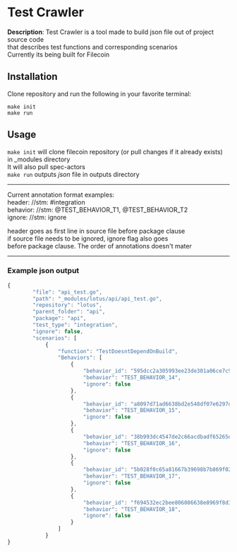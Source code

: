 
# Test Crawler

**Description**:  Test Crawler is a tool made to build json file out of project source code  
that describes test functions and corresponding scenarios  
Currently its being built for Filecoin  

## Installation

Clone repository and run the following in your favorite terminal:  
``` 
make init
make run
```  

## Usage

`make init` will clone filecoin repository (or pull changes if it already exists) in _modules directory  
It will also pull spec-actors  
`make run` outputs *json* file in outputs directory  
   
----
Current annotation format examples:  
header:     //stm: #integration  
behavior:   //stm: @TEST_BEHAVIOR_T1, @TEST_BEHAVIOR_T2  
ignore:     //stm: ignore  

header goes as first line in source file before package clause  
if source file needs to be ignored, ignore flag also goes  
before package clause. The order of annotations doesn't mater  

----

### Example json output  

```javascript
{
        "file": "api_test.go",
        "path": "_modules/lotus/api/api_test.go",
        "repository": "lotus",
        "parent_folder": "api",
        "package": "api",
        "test_type": "integration",
        "ignore": false,
        "scenarios": [
            {
                "function": "TestDoesntDependOnBuild",
                "Behaviors": [
                    {
                        "behavior_id": "595dcc2a305993ee23de301a06ce7c99",
                        "behavior": "TEST_BEHAVIOR_14",
                        "ignore": false
                    },
                    {
                        "behavior_id": "a8097d71ad6638bd2e548df07e6297d4",
                        "behavior": "TEST_BEHAVIOR_15",
                        "ignore": false
                    },
                    {
                        "behavior_id": "38b993dc4547de2c66acdbadf65265d2",
                        "behavior": "TEST_BEHAVIOR_16",
                        "ignore": false
                    },
                    {
                        "behavior_id": "5b028f0c65a81667b39698b7b869f02a",
                        "behavior": "TEST_BEHAVIOR_17",
                        "ignore": false
                    },
                    {
                        "behavior_id": "f694532ec2bee806086638e8969f8d31",
                        "behavior": "TEST_BEHAVIOR_18",
                        "ignore": false
                    }
                ]
            }
}
```